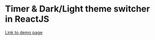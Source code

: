 # Timer & Dark/Light theme switcher in ReactJS

[Link to demo page](https://zahoruiko.github.io/HW_FE_230131/)